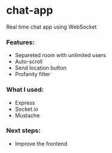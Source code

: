 # chat-app
Real time chat app using WebSocket

### Features:
- Separeted room  with unlimited users
- Auto-scroll
- Send location button
- Profanity filter

### What I used:
- Express
- Socket.io
- Mustache

### Next steps:
- Improve the frontend
